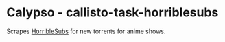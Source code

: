 Calypso - callisto-task-horriblesubs
====================================

Scrapes [HorribleSubs](https://horriblesubs.info/) for new torrents for anime shows.
